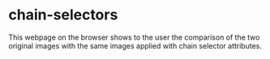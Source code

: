 # chain-selectors

This webpage on the browser shows to the user the comparison of the two original images with the same images
applied with chain selector attributes.
